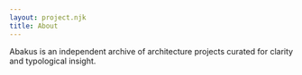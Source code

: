 ```yaml
---
layout: project.njk
title: About
---
```


Abakus is an independent archive of architecture projects curated for clarity and typological insight.

